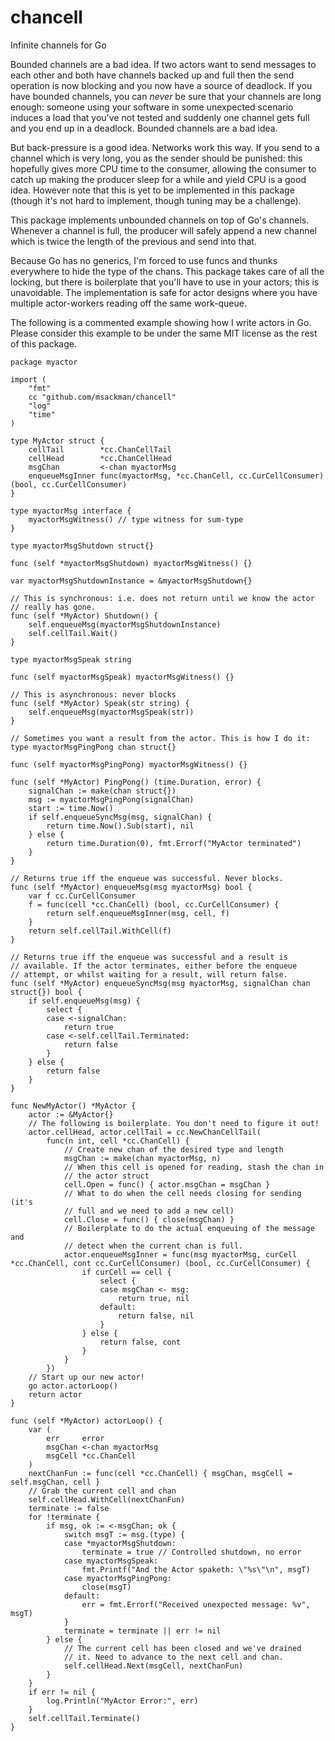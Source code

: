 # chancell
Infinite channels for Go

Bounded channels are a bad idea. If two actors want to send messages
to each other and both have channels backed up and full then the send
operation is now blocking and you now have a source of deadlock. If
you have bounded channels, you can *never* be sure that your channels
are long enough: someone using your software in some unexpected
scenario induces a load that you've not tested and suddenly one
channel gets full and you end up in a deadlock. Bounded channels are a
bad idea.

But back-pressure is a good idea. Networks work this way. If you send
to a channel which is very long, you as the sender should be punished:
this hopefully gives more CPU time to the consumer, allowing the
consumer to catch up making the producer sleep for a while and yield
CPU is a good idea. However note that this is yet to be implemented in
this package (though it's not hard to implement, though tuning may be
a challenge).

This package implements unbounded channels on top of Go's
channels. Whenever a channel is full, the producer will safely append
a new channel which is twice the length of the previous and send into
that.

Because Go has no generics, I'm forced to use funcs and thunks
everywhere to hide the type of the chans. This package takes care of
all the locking, but there is boilerplate that you'll have to use in
your actors; this is unavoidable. The implementation is safe for actor
designs where you have multiple actor-workers reading off the same
work-queue.

The following is a commented example showing how I write actors in
Go. Please consider this example to be under the same MIT license as
the rest of this package.

```Go*/
package myactor

import (
	"fmt"
	cc "github.com/msackman/chancell"
	"log"
	"time"
)

type MyActor struct {
	cellTail        *cc.ChanCellTail
	cellHead        *cc.ChanCellHead
	msgChan         <-chan myactorMsg
	enqueueMsgInner func(myactorMsg, *cc.ChanCell, cc.CurCellConsumer) (bool, cc.CurCellConsumer)
}

type myactorMsg interface {
	myactorMsgWitness() // type witness for sum-type
}

type myactorMsgShutdown struct{}

func (self *myactorMsgShutdown) myactorMsgWitness() {}

var myactorMsgShutdownInstance = &myactorMsgShutdown{}

// This is synchronous: i.e. does not return until we know the actor
// really has gone.
func (self *MyActor) Shutdown() {
	self.enqueueMsg(myactorMsgShutdownInstance)
	self.cellTail.Wait()
}

type myactorMsgSpeak string

func (self myactorMsgSpeak) myactorMsgWitness() {}

// This is asynchronous: never blocks
func (self *MyActor) Speak(str string) {
	self.enqueueMsg(myactorMsgSpeak(str))
}

// Sometimes you want a result from the actor. This is how I do it:
type myactorMsgPingPong chan struct{}

func (self myactorMsgPingPong) myactorMsgWitness() {}

func (self *MyActor) PingPong() (time.Duration, error) {
	signalChan := make(chan struct{})
	msg := myactorMsgPingPong(signalChan)
	start := time.Now()
	if self.enqueueSyncMsg(msg, signalChan) {
		return time.Now().Sub(start), nil
	} else {
		return time.Duration(0), fmt.Errorf("MyActor terminated")
	}
}

// Returns true iff the enqueue was successful. Never blocks.
func (self *MyActor) enqueueMsg(msg myactorMsg) bool {
	var f cc.CurCellConsumer
	f = func(cell *cc.ChanCell) (bool, cc.CurCellConsumer) {
		return self.enqueueMsgInner(msg, cell, f)
	}
	return self.cellTail.WithCell(f)
}

// Returns true iff the enqueue was successful and a result is
// available. If the actor terminates, either before the enqueue
// attempt, or whilst waiting for a result, will return false.
func (self *MyActor) enqueueSyncMsg(msg myactorMsg, signalChan chan struct{}) bool {
	if self.enqueueMsg(msg) {
		select {
		case <-signalChan:
			return true
		case <-self.cellTail.Terminated:
			return false
		}
	} else {
		return false
	}
}

func NewMyActor() *MyActor {
	actor := &MyActor{}
	// The following is boilerplate. You don't need to figure it out!
	actor.cellHead, actor.cellTail = cc.NewChanCellTail(
		func(n int, cell *cc.ChanCell) {
			// Create new chan of the desired type and length
			msgChan := make(chan myactorMsg, n)
			// When this cell is opened for reading, stash the chan in
			// the actor struct
			cell.Open = func() { actor.msgChan = msgChan }
			// What to do when the cell needs closing for sending (it's
			// full and we need to add a new cell)
			cell.Close = func() { close(msgChan) }
			// Boilerplate to do the actual enqueuing of the message and
			// detect when the current chan is full.
			actor.enqueueMsgInner = func(msg myactorMsg, curCell *cc.ChanCell, cont cc.CurCellConsumer) (bool, cc.CurCellConsumer) {
				if curCell == cell {
					select {
					case msgChan <- msg:
						return true, nil
					default:
						return false, nil
					}
				} else {
					return false, cont
				}
			}
		})
	// Start up our new actor!
	go actor.actorLoop()
	return actor
}

func (self *MyActor) actorLoop() {
	var (
		err     error
		msgChan <-chan myactorMsg
		msgCell *cc.ChanCell
	)
	nextChanFun := func(cell *cc.ChanCell) { msgChan, msgCell = self.msgChan, cell }
	// Grab the current cell and chan
	self.cellHead.WithCell(nextChanFun)
	terminate := false
	for !terminate {
		if msg, ok := <-msgChan; ok {
			switch msgT := msg.(type) {
			case *myactorMsgShutdown:
				terminate = true // Controlled shutdown, no error
			case myactorMsgSpeak:
				fmt.Printf("And the Actor spaketh: \"%s\"\n", msgT)
			case myactorMsgPingPong:
				close(msgT)
			default:
				err = fmt.Errorf("Received unexpected message: %v", msgT)
			}
			terminate = terminate || err != nil
		} else {
			// The current cell has been closed and we've drained
			// it. Need to advance to the next cell and chan.
			self.cellHead.Next(msgCell, nextChanFun)
		}
	}
	if err != nil {
		log.Println("MyActor Error:", err)
	}
	self.cellTail.Terminate()
}

```
